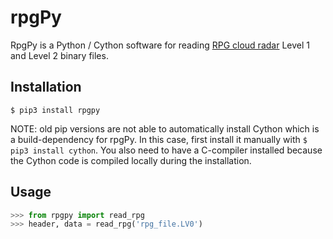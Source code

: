 # rpgPy

RpgPy is a Python / Cython software for reading [RPG cloud radar](https://www.radiometer-physics.de/products/microwave-remote-sensing-instruments/94-ghz-fmcw-doppler-cloud-radar/) Level 1 and Level 2 binary files.

Installation
------------

``` 
$ pip3 install rpgpy
```
NOTE: old pip versions are not able to automatically install Cython which is a build-dependency for rpgPy. 
In this case, first install it manually with `$ pip3 install cython`. You also need to have a C-compiler installed because the Cython code is compiled locally during the installation.

Usage
-----

```python
>>> from rpgpy import read_rpg
>>> header, data = read_rpg('rpg_file.LV0')
```


